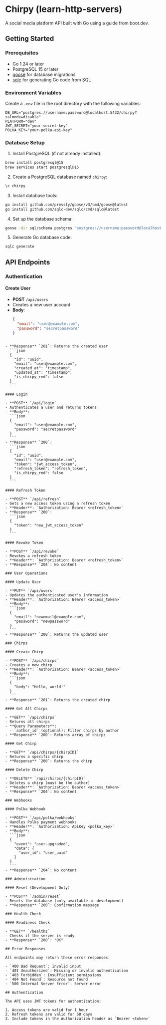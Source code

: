 # Chirpy (learn-http-servers)

A social media platform API built with Go using a guide from boot.dev.

## Getting Started

### Prerequisites

- Go 1.24 or later
- PostgreSQL 15 or later
- [goose](https://github.com/pressly/goose) for database migrations
- [sqlc](https://sqlc.dev/) for generating Go code from SQL

### Environment Variables

Create a `.env` file in the root directory with the following variables:

```env
DB_URL="postgres://username:password@localhost:5432/chirpy?sslmode=disable"
PLATFORM="dev"
JWT_SECRET="your-secret-key"
POLKA_KEY="your-polka-api-key"
```

### Database Setup

1. Install PostgreSQL (if not already installed):

```sh
brew install postgresql@15
brew services start postgresql@15
```

2. Create a PostgreSQL database named `chirpy`:

```sh
\c chirpy
```

3. Install database tools:

```sh
go install github.com/pressly/goose/v3/cmd/goose@latest
go install github.com/sqlc-dev/sqlc/cmd/sqlc@latest
```

4. Set up the database schema:

```sh
goose -dir sql/schema postgres "postgres://username:password@localhost:5432/chirpy?sslmode=disable" up
```

5. Generate Go database code:

```sh
sqlc generate
```

## API Endpoints

### Authentication

#### Create User

- **POST** `/api/users`
- Creates a new user account
- **Body**:
  ```json
  {
    "email": "user@example.com",
    "password": "secretpassword"
  }
  ```

````

- **Response** `201`: Returns the created user
  ```json
  {
    "id": "uuid",
    "email": "user@example.com",
    "created_at": "timestamp",
    "updated_at": "timestamp",
    "is_chirpy_red": false
  }
  ```

#### Login

- **POST** `/api/login`
- Authenticates a user and returns tokens
- **Body**:
  ```json
  {
    "email": "user@example.com",
    "password": "secretpassword"
  }
  ```
- **Response** `200`:
  ```json
  {
    "id": "uuid",
    "email": "user@example.com",
    "token": "jwt_access_token",
    "refresh_token": "refresh_token",
    "is_chirpy_red": false
  }
  ```

#### Refresh Token

- **POST** `/api/refresh`
- Gets a new access token using a refresh token
- **Header**: `Authorization: Bearer <refresh_token>`
- **Response** `200`:
  ```json
  {
    "token": "new_jwt_access_token"
  }
  ```

#### Revoke Token

- **POST** `/api/revoke`
- Revokes a refresh token
- **Header**: `Authorization: Bearer <refresh_token>`
- **Response** `204`: No content

### User Operations

#### Update User

- **PUT** `/api/users`
- Updates the authenticated user's information
- **Header**: `Authorization: Bearer <access_token>`
- **Body**:
  ```json
  {
    "email": "newemail@example.com",
    "password": "newpassword"
  }
  ```
- **Response** `200`: Returns the updated user

### Chirps

#### Create Chirp

- **POST** `/api/chirps`
- Creates a new chirp
- **Header**: `Authorization: Bearer <access_token>`
- **Body**:
  ```json
  {
    "body": "Hello, world!"
  }
  ```
- **Response** `201`: Returns the created chirp

#### Get All Chirps

- **GET** `/api/chirps`
- Returns all chirps
- **Query Parameters**:
  - `author_id` (optional): Filter chirps by author
- **Response** `200`: Returns array of chirps

#### Get Chirp

- **GET** `/api/chirps/{chirpID}`
- Returns a specific chirp
- **Response** `200`: Returns the chirp

#### Delete Chirp

- **DELETE** `/api/chirps/{chirpID}`
- Deletes a chirp (must be the author)
- **Header**: `Authorization: Bearer <access_token>`
- **Response** `204`: No content

### Webhooks

#### Polka Webhook

- **POST** `/api/polka/webhooks`
- Handles Polka payment webhooks
- **Header**: `Authorization: ApiKey <polka_key>`
- **Body**:
  ```json
  {
    "event": "user.upgraded",
    "data": {
      "user_id": "user_uuid"
    }
  }
  ```
- **Response** `204`: No content

### Administration

#### Reset (Development Only)

- **POST** `/admin/reset`
- Resets the database (only available in development)
- **Response** `200`: Confirmation message

### Health Check

#### Readiness Check

- **GET** `/healthz`
- Checks if the server is ready
- **Response** `200`: "OK"

## Error Responses

All endpoints may return these error responses:

- `400 Bad Request`: Invalid input
- `401 Unauthorized`: Missing or invalid authentication
- `403 Forbidden`: Insufficient permissions
- `404 Not Found`: Resource not found
- `500 Internal Server Error`: Server error

## Authentication

The API uses JWT tokens for authentication:

1. Access tokens are valid for 1 hour
2. Refresh tokens are valid for 60 days
3. Include tokens in the Authorization header as `Bearer <token>`
````
